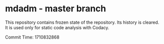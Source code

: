 # mdadm - master branch

This repository contains frozen state of the repository.
Its history is cleared. It is used only for static code
analysis with Codacy.

Commit Time: 1710832868
